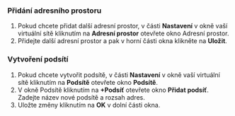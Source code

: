 ### <a name="to-add-address-space"></a>Přidání adresního prostoru
1. Pokud chcete přidat další adresní prostor, v části **Nastavení** v okně vaší virtuální sítě kliknutím na **Adresní prostor** otevřete okno Adresní prostor.
2. Přidejte další adresní prostor a pak v horní části okna klikněte na **Uložit**.
  
### <a name="to-create-subnets"></a>Vytvoření podsítí
1. Pokud chcete vytvořit podsítě, v části **Nastavení** v okně vaší virtuální sítě kliknutím na **Podsítě** otevřete okno **Podsítě**. 
2. V okně Podsítě kliknutím na **+Podsíť** otevřete okno **Přidat podsíť**. Zadejte název nové podsítě a rozsah adres.
3. Uložte změny kliknutím na **OK** v dolní části okna.